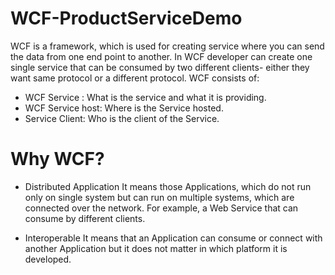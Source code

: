 # WCF-ProductServiceDemo
WCF is a framework, which is used for creating service where you can send the data from one end point to another.
In WCF developer can create one single service that can be consumed by two different clients- either they want same protocol or a different protocol.
WCF consists of:
* WCF Service : What is the service and what it is providing.
* WCF Service host: Where is the Service hosted.
* Service Client: Who is the client of the Service.

# Why WCF?
* Distributed Application
It means those Applications, which do not run only on single system but can run on multiple systems, which are connected over the network. For example, a Web Service that can consume by different clients.

* Interoperable
It means that an Application can consume or connect with another Application but it does not matter in which platform it is developed.
